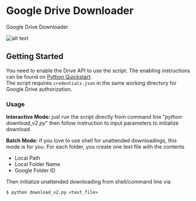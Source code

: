 # Google Drive Downloader
Google Drive Downloader

![alt text](https://github.com/duytran1406/gdrivedownloader/blob/master/myDl.png?raw=true)


## Getting Started

You need to enable the Drive API to use the script.
The enabling instructions can be found on [Python Quickstart](https://developers.google.com/drive/api/v3/quickstart/python).<br/>
The script requires `credentials.json` in the same working directory for Google Drive authorization.

### Usage

**Interactive Mode:** just run the script directly from command line "*python download_v2.py*" then follow instruction to input parameters to initialize download.

**Batch Mode:** if you love to use shell for unattended downloadings, this mode is for you. For each folder, you create one text file with the contents
* Local Path
* Local Folder Name
* Google Folder ID

Then initialize unattended downloading from shell/command line via 
```
$ python download_v2.py <text_file>
```
